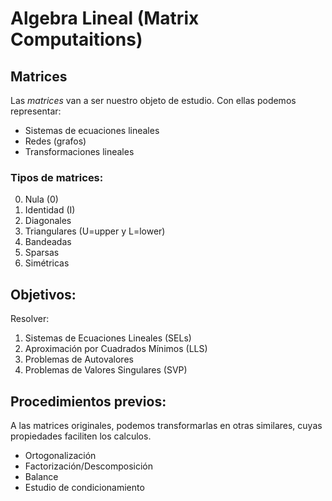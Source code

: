# Algebra Lineal (Matrix Computaitions)


## Matrices
Las *matrices* van a ser nuestro objeto de estudio. Con ellas podemos representar:

  + Sistemas de ecuaciones lineales
  + Redes (grafos)
  + Transformaciones lineales 

### Tipos de matrices:

0. Nula	(0)
1. Identidad (I)
2. Diagonales 
3. Triangulares (U=upper y L=lower)
4. Bandeadas
5. Sparsas
6. Simétricas


## Objetivos:
Resolver:
1. Sistemas de Ecuaciones Lineales (SELs)
2. Aproximación por Cuadrados Mínimos (LLS)
3. Problemas de Autovalores 
4. Problemas de Valores Singulares (SVP)


## Procedimientos previos:

A las matrices originales, podemos transformarlas en otras similares, cuyas propiedades faciliten los calculos.

  - Ortogonalización
  - Factorización/Descomposición
  - Balance
  - Estudio de condicionamiento

